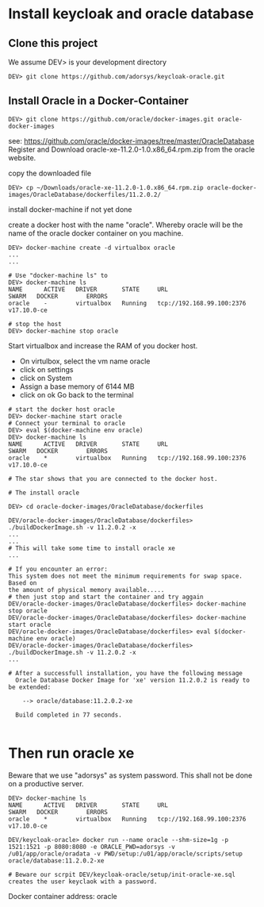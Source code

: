 # Install keycloak and oracle database

## Clone this project

We assume DEV> is your development directory

```
DEV> git clone https://github.com/adorsys/keycloak-oracle.git

```
## Install Oracle in a Docker-Container

```
DEV> git clone https://github.com/oracle/docker-images.git oracle-docker-images

```
see: https://github.com/oracle/docker-images/tree/master/OracleDatabase
Register and Download oracle-xe-11.2.0-1.0.x86_64.rpm.zip from the oracle website.

copy the downloaded file 

```
DEV> cp ~/Downloads/oracle-xe-11.2.0-1.0.x86_64.rpm.zip oracle-docker-images/OracleDatabase/dockerfiles/11.2.0.2/

```
install docker-machine if not yet done

create a docker host with the name "oracle". Whereby oracle will be the name of the oracle docker container on you machine.

```
DEV> docker-machine create -d virtualbox oracle
...
...

# Use "docker-machine ls" to 
DEV> docker-machine ls
NAME      ACTIVE   DRIVER       STATE     URL                         SWARM   DOCKER        ERRORS
oracle    -        virtualbox   Running   tcp://192.168.99.100:2376           v17.10.0-ce

# stop the host 
DEV> docker-machine stop oracle

```
Start virtualbox and increase the RAM of you docker host.
- On virtulbox, select the vm name oracle
- click on settings
- click on System
- Assign a base memory of 6144 MB
- click on ok
Go back to the terminal

```
# start the docker host oracle
DEV> docker-machine start oracle
# Connect your terminal to oracle
DEV> eval $(docker-machine env oracle)
DEV> docker-machine ls
NAME      ACTIVE   DRIVER       STATE     URL                         SWARM   DOCKER        ERRORS
oracle    *        virtualbox   Running   tcp://192.168.99.100:2376           v17.10.0-ce

# The star shows that you are connected to the docker host.

# The install oracle

DEV> cd oracle-docker-images/OracleDatabase/dockerfiles

DEV/oracle-docker-images/OracleDatabase/dockerfiles> ./buildDockerImage.sh -v 11.2.0.2 -x
...
...
# This will take some time to install oracle xe
...

# If you encounter an error:
This system does not meet the minimum requirements for swap space.  Based on
the amount of physical memory available.....
# then just stop and start the container and try aggain
DEV/oracle-docker-images/OracleDatabase/dockerfiles> docker-machine stop oracle
DEV/oracle-docker-images/OracleDatabase/dockerfiles> docker-machine start oracle
DEV/oracle-docker-images/OracleDatabase/dockerfiles> eval $(docker-machine env oracle)
DEV/oracle-docker-images/OracleDatabase/dockerfiles> ./buildDockerImage.sh -v 11.2.0.2 -x
...

# After a successfull installation, you have the following message
  Oracle Database Docker Image for 'xe' version 11.2.0.2 is ready to be extended: 
    
    --> oracle/database:11.2.0.2-xe

  Build completed in 77 seconds.
  
```

# Then run oracle xe
Beware that we use "adorsys" as system password. This shall not be done on a productive server. 
```
DEV> docker-machine ls
NAME      ACTIVE   DRIVER       STATE     URL                         SWARM   DOCKER        ERRORS
oracle    *        virtualbox   Running   tcp://192.168.99.100:2376           v17.10.0-ce

DEV/keycloak-oracle> docker run --name oracle --shm-size=1g -p 1521:1521 -p 8080:8080 -e ORACLE_PWD=adorsys -v /u01/app/oracle/oradata -v PWD/setup:/u01/app/oracle/scripts/setup oracle/database:11.2.0.2-xe

# Beware our scrpit DEV/keycloak-oracle/setup/init-oracle-xe.sql creates the user keyclaok with a password.

```


Docker container address: oracle



